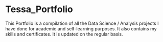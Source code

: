 # Tessa_Portfolio
This Portfolio is a compilation of all the Data Science / Analysis projects I have done for academic and self-learning purposes. It also contains my skills and certificates. It is updated on the regular basis.
